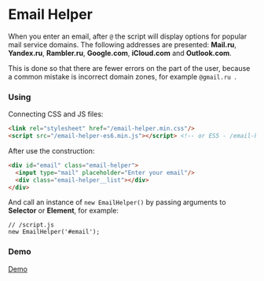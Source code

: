 # Email Helper
When you enter an email, after `@` the script will display options for popular mail service domains.
The following addresses are presented: **Mail.ru**, **Yandex.ru**, **Rambler.ru**, **Google.com**, **iCloud.com** and **Outlook.com**.

This is done so that there are fewer errors on the part of the user, because a common mistake is incorrect domain zones, for example `@gmail.ru `.

### Using
Connecting CSS and JS files:

```HTML
<link rel="stylesheet" href="/email-helper.min.css"/>
<script src="/email-helper-es6.min.js"></script> <!-- or ES5 - /email-helper-es5.min.js -->
```

After use the construction:

``` HTML
<div id="email" class="email-helper">
  <input type="mail" placeholder="Enter your email"/>
  <div class="email-helper__list"></div>
</div>
```

And call an instance of `new EmailHelper()` by passing arguments to **Selector** or **Element**, for example:

```JS
// /script.js
new EmailHelper('#email');
```

### Demo

[Demo](https://codepen.io/de-minov/embed/GRXBoMB?default-tab=result&theme-id=dark)
